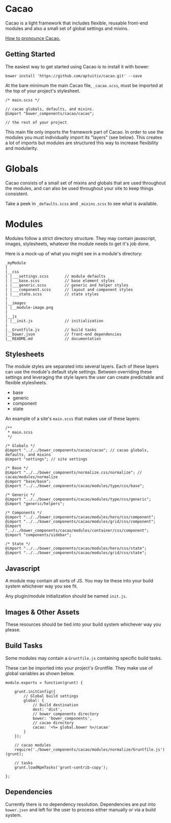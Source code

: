 Cacao
=====

Cacao is a light framework that includes flexible, reusable front-end modules and also a small set of global settings
and mixins.

[How to pronounce Cacao.](https://www.youtube.com/watch?v=kVSIkXL_Nmo)


Getting Started
---------------

The easiest way to get started using Cacao is to install it with bower:

`bower install 'https://github.com/aptuitiv/cacao.git' --save`

At the bare minimum the main Cacao file, `_cacao.scss`, must be imported at the top of your project's stylesheet.

    /* main.scss */

    // cacao globals, defaults, and mixins.
    @import "bower_components/cacao/cacao";

    // the rest of your project

This main file only imports the framework part of Cacao. In order to use the modules you must individually import its
"layers" (see below). This creates a lot of imports but modules are structured this way to increase flexibility and
modularity.



Globals
=======

Cacao consists of a small set of mixins and globals that are used throughout the modules, and can also be used
throughout your site to keep things consistent.

Take a peek in `_defaults.scss` and `_mixins.scss` to see what is available.



Modules
=======

Modules follow a strict directory structure. They may contain javascript, images, stylesheets, whatever the module
needs to get it's job done.

Here is a mock-up of what you might see in a module's directory:

    _myModule
    |
    |__css
    | |___settings.scss       // module defaults
    | |___base.scss           // base element styles
    | |___generic.scss        // generic and helper styles
    | |___component.scss      // layout and component styles
    | |___state.scss          // state styles
    |
    |__images
    | |__module-image.png
    |
    |__js
    | |__init.js              // initialization
    |
    |__Gruntfile.js           // build tasks
    |__bower.json             // front-end dependencies
    |__README.md              // documentation


Stylesheets
-----------

The module styles are separated into several layers. Each of these layers can use the module's default style settings.
Between overriding these settings and leveraging the style layers the user can create predictable and flexible
stylesheets.

- base
- generic
- component
- state

An example of a site's `main.scss` that makes use of these layers:

    /**
     * main.scss
     */

    /* Globals */
    @import "../../bower_components/cacao/cacao"; // cacao globals, defaults, and mixins
    @import "settings"; // site settings

    /* Base */
    @import "../../bower_components/normalize.css/normalize"; // cacao/modules/normalize
    @import "base/base";
    @import "../../bower_components/cacao/modules/type/css/base";

    /* Generic */
    @import "../../bower_components/cacao/modules/type/css/generic";
    @import "generic/helpers";

    /* Components */
    @import "../../bower_components/cacao/modules/hero/css/component";
    @import "../../bower_components/cacao/modules/grid/css/component";
    @import "../../bower_components/cacao/modules/container/css/component";
    @import "components/sidebar";

    /* State */
    @import "../../bower_components/cacao/modules/hero/css/state";
    @import "../../bower_components/cacao/modules/grid/css/state";


Javascript
----------

A module may contain all sorts of JS. You may tie these into your build system whichever way you see fit.

Any plugin/module initialization should be named `init.js`.


Images & Other Assets
---------------------

These resources should be tied into your build system whichever way you please.


Build Tasks
-----------

Some modules may contain a `Gruntfile.js` containing specific build tasks.

These can be imported into your project's Gruntfile. They make use of global variables as shown below.

    module.exports = function(grunt) {

        grunt.initConfig({
            // Global build settings
            global: {
                // Build destination
                dest: 'dist',
                // bower components directory
                bower: 'bower_components',
                // cacao directory
                cacao: '<%= global.bower %>/cacao'
            }
        });

        // cacao modules
        require('./bower_components/cacao/modules/normalize/Gruntfile.js')(grunt);

        // tasks
        grunt.loadNpmTasks('grunt-contrib-copy');

    };


Dependencies
------------

Currently there is no dependency resolution. Dependencies are put into `bower.json` and left for the user to process
either manually or via a build system.



